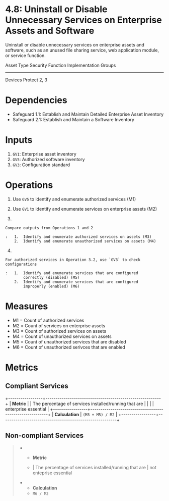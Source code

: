 4.8: Uninstall or Disable Unnecessary Services on Enterprise Assets and
Software
================================================================
Uninstall or disable unnecessary services on enterprise assets and
software, such as an unused file sharing service, web application
module, or service function.

  Asset Type   Security Function   Implementation Groups
  ------------ ------------------- -----------------------
  Devices      Protect             2, 3

# Dependencies

-   Safeguard 1.1: Establish and Maintain Detailed Enterprise Asset
    Inventory
-   Safeguard 2.1: Establish and Maintain a Software Inventory

# Inputs

1.  `GV1`: Enterprise asset inventory
2.  `GV5`: Authorized software inventory
3.  `GV3`: Configuration standard

# Operations

1.  Use `GV5` to identify and enumerate authorized services (M1)

2.  Use `GV1` to identify and enumerate services on enterprise assets
    (M2)

3.  

    Compare outputs from Operations 1 and 2

    :   1.  Identify and enumerate authorized services on assets (M3)
        2.  Identify and enumerate unauthorized services on assets (M4)

4.  

    For authorized services in Operation 3.2, use `GV3` to check configurations

    :   1.  Identify and enumerate services that are configured
            correctly (disabled) (M5)
        2.  Identify and enumerate services that are configured
            improperly (enabled) (M6)

# Measures

-   M1 = Count of authorized services
-   M2 = Count of services on enterprise assets
-   M3 = Count of authorized services on assets
-   M4 = Count of unauthorized services on assets
-   M5 = Count of unauthorized services that are disabled
-   M6 = Count of unauthorized serivces that are enabled

# Metrics

## Compliant Services

+-----------------+---------------------------------------------------------+
| **Metric**      | | The percentage of services installed/running that are |
|                 | | enterprise essential                                  |
+-----------------+---------------------------------------------------------+
| **Calculation** | `(M3 + M5) / M2`                                        |
+-----------------+---------------------------------------------------------+

## Non-compliant Services

> -   -   **Metric**
>
>     -   | The percentage of services installed/running that are
>         | not enteprise essential
>
> -   -   **Calculation**
>     -   `M6 / M2`
